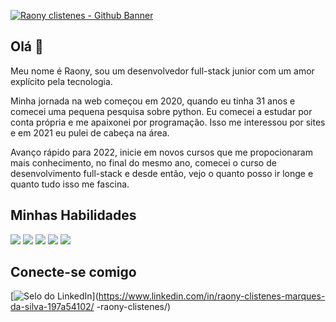 
[![ Raony clistenes - Github Banner ](/RaonyClistenes/assets/fundo-git.png)](https://www.linkedin.com/in/raony-clistenes-marques-da-silva-197a54102/)



##  Olá 👋

Meu nome é Raony, sou um desenvolvedor full-stack junior com um amor explícito pela tecnologia.

Minha jornada na web começou em 2020, quando eu tinha 31 anos e comecei uma pequena pesquisa sobre python. Eu comecei a estudar por conta própria e me apaixonei por programação. Isso me interessou por sites e em 2021 eu pulei de cabeça na área.

Avanço rápido para 2022, inicie em novos cursos que me propocionaram mais conhecimento, no final do mesmo ano, comecei o curso de desenvolvimento full-stack e desde então, vejo o quanto posso ir longe e quanto tudo isso me fascina.

##  Minhas Habilidades
![](https://img.shields.io/badge/Code-HTML-blue)
![](https://img.shields.io/badge/Code-JavaScript-blue)
![](https://img.shields.io/badge/Code-TypeScript-blue)
![](https://img.shields.io/badge/Code-SQL-blue)
![](https://img.shields.io/badge/Code-CSS-blue)

##  Conecte-se comigo
[![ Selo do LinkedIn ](https://img.shields.io/badge/LinkedIn-Profile-informational?style=flat&logo=linkedin&logoColor=white&color=0D76A8)](https://www.linkedin.com/in/raony-clistenes-marques-da-silva-197a54102/ -raony-clistenes/)

